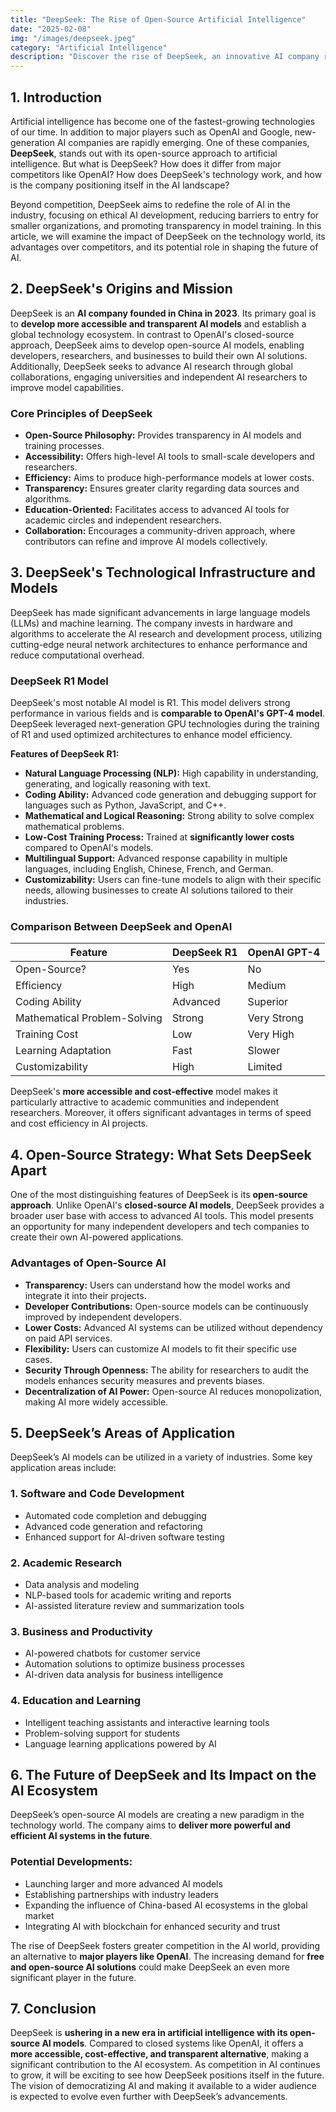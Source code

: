```yaml
---
title: "DeepSeek: The Rise of Open-Source Artificial Intelligence"
date: "2025-02-08"
img: "/images/deepseek.jpeg"
category: "Artificial Intelligence"
description: "Discover the rise of DeepSeek, an innovative AI company revolutionizing the industry with its open-source artificial intelligence models. Learn how DeepSeek compares to OpenAI's GPT-4, its cost-effective AI solutions, and its mission to make AI more accessible, transparent, and efficient. Explore DeepSeek's technological advancements, applications across industries, and its potential to shape the future of AI. Stay ahead in the AI revolution with insights into DeepSeek's cutting-edge developments and its impact on the global AI ecosystem."
---
```


## 1. Introduction

Artificial intelligence has become one of the fastest-growing technologies of our time. In addition to major players such as OpenAI and Google, new-generation AI companies are rapidly emerging. One of these companies, **DeepSeek**, stands out with its open-source approach to artificial intelligence. But what is DeepSeek? How does it differ from major competitors like OpenAI? How does DeepSeek's technology work, and how is the company positioning itself in the AI landscape?

Beyond competition, DeepSeek aims to redefine the role of AI in the industry, focusing on ethical AI development, reducing barriers to entry for smaller organizations, and promoting transparency in model training. In this article, we will examine the impact of DeepSeek on the technology world, its advantages over competitors, and its potential role in shaping the future of AI.

## 2. DeepSeek's Origins and Mission

DeepSeek is an **AI company founded in China in 2023**. Its primary goal is to **develop more accessible and transparent AI models** and establish a global technology ecosystem. In contrast to OpenAI's closed-source approach, DeepSeek aims to develop open-source AI models, enabling developers, researchers, and businesses to build their own AI solutions. Additionally, DeepSeek seeks to advance AI research through global collaborations, engaging universities and independent AI researchers to improve model capabilities.

### Core Principles of DeepSeek

- **Open-Source Philosophy:** Provides transparency in AI models and training processes.
- **Accessibility:** Offers high-level AI tools to small-scale developers and researchers.
- **Efficiency:** Aims to produce high-performance models at lower costs.
- **Transparency:** Ensures greater clarity regarding data sources and algorithms.
- **Education-Oriented:** Facilitates access to advanced AI tools for academic circles and independent researchers.
- **Collaboration:** Encourages a community-driven approach, where contributors can refine and improve AI models collectively.

## 3. DeepSeek's Technological Infrastructure and Models

DeepSeek has made significant advancements in large language models (LLMs) and machine learning. The company invests in hardware and algorithms to accelerate the AI research and development process, utilizing cutting-edge neural network architectures to enhance performance and reduce computational overhead.

### DeepSeek R1 Model

DeepSeek's most notable AI model is R1. This model delivers strong performance in various fields and is **comparable to OpenAI's GPT-4 model**. DeepSeek leveraged next-generation GPU technologies during the training of R1 and used optimized architectures to enhance model efficiency.

**Features of DeepSeek R1:**

- **Natural Language Processing (NLP):** High capability in understanding, generating, and logically reasoning with text.
- **Coding Ability:** Advanced code generation and debugging support for languages such as Python, JavaScript, and C++.
- **Mathematical and Logical Reasoning:** Strong ability to solve complex mathematical problems.
- **Low-Cost Training Process:** Trained at **significantly lower costs** compared to OpenAI's models.
- **Multilingual Support:** Advanced response capability in multiple languages, including English, Chinese, French, and German.
- **Customizability:** Users can fine-tune models to align with their specific needs, allowing businesses to create AI solutions tailored to their industries.

### Comparison Between DeepSeek and OpenAI

<table>
    <thead>
        <tr>
            <th>Feature</th>
            <th>DeepSeek R1</th>
            <th>OpenAI GPT-4</th>
        </tr>
    </thead>
    <tbody>
        <tr>
            <td>Open-Source?</td>
            <td>Yes</td>
            <td>No</td>
        </tr>
        <tr>
            <td>Efficiency</td>
            <td>High</td>
            <td>Medium</td>
        </tr>
        <tr>
            <td>Coding Ability</td>
            <td>Advanced</td>
            <td>Superior</td>
        </tr>
        <tr>
            <td>Mathematical Problem-Solving</td>
            <td>Strong</td>
            <td>Very Strong</td>
        </tr>
        <tr>
            <td>Training Cost</td>
            <td>Low</td>
            <td>Very High</td>
        </tr>
        <tr>
            <td>Learning Adaptation</td>
            <td>Fast</td>
            <td>Slower</td>
        </tr>
        <tr>
            <td>Customizability</td>
            <td>High</td>
            <td>Limited</td>
        </tr>
    </tbody>
</table>

DeepSeek's **more accessible and cost-effective** model makes it particularly attractive to academic communities and independent researchers. Moreover, it offers significant advantages in terms of speed and cost efficiency in AI projects.

## 4. Open-Source Strategy: What Sets DeepSeek Apart

One of the most distinguishing features of DeepSeek is its **open-source approach**. Unlike OpenAI's **closed-source AI models**, DeepSeek provides a broader user base with access to advanced AI tools. This model presents an opportunity for many independent developers and tech companies to create their own AI-powered applications.

### Advantages of Open-Source AI

- **Transparency:** Users can understand how the model works and integrate it into their projects.
- **Developer Contributions:** Open-source models can be continuously improved by independent developers.
- **Lower Costs:** Advanced AI systems can be utilized without dependency on paid API services.
- **Flexibility:** Users can customize AI models to fit their specific use cases.
- **Security Through Openness:** The ability for researchers to audit the models enhances security measures and prevents biases.
- **Decentralization of AI Power:** Open-source AI reduces monopolization, making AI more widely accessible.

## 5. DeepSeek’s Areas of Application

DeepSeek’s AI models can be utilized in a variety of industries. Some key application areas include:

### 1. Software and Code Development

- Automated code completion and debugging
- Advanced code generation and refactoring
- Enhanced support for AI-driven software testing

### 2. Academic Research

- Data analysis and modeling
- NLP-based tools for academic writing and reports
- AI-assisted literature review and summarization tools

### 3. Business and Productivity

- AI-powered chatbots for customer service
- Automation solutions to optimize business processes
- AI-driven data analysis for business intelligence

### 4. Education and Learning

- Intelligent teaching assistants and interactive learning tools
- Problem-solving support for students
- Language learning applications powered by AI

## 6. The Future of DeepSeek and Its Impact on the AI Ecosystem

DeepSeek’s open-source AI models are creating a new paradigm in the technology world. The company aims to **deliver more powerful and efficient AI systems in the future**.

### Potential Developments:

- Launching larger and more advanced AI models
- Establishing partnerships with industry leaders
- Expanding the influence of China-based AI ecosystems in the global market
- Integrating AI with blockchain for enhanced security and trust

The rise of DeepSeek fosters greater competition in the AI world, providing an alternative to **major players like OpenAI**. The increasing demand for **free and open-source AI solutions** could make DeepSeek an even more significant player in the future.

## 7. Conclusion

DeepSeek is **ushering in a new era in artificial intelligence with its open-source AI models**. Compared to closed systems like OpenAI, it offers a **more accessible, cost-effective, and transparent alternative**, making a significant contribution to the AI ecosystem. As competition in AI continues to grow, it will be exciting to see how DeepSeek positions itself in the future. The vision of democratizing AI and making it available to a wider audience is expected to evolve even further with DeepSeek’s advancements.
